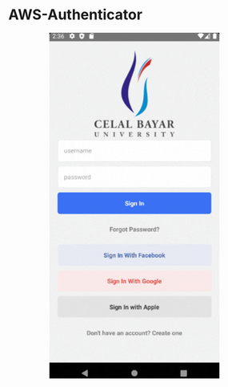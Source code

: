 # AWS-Authenticator


<p align="center">
  
  <img src="https://github.com/DiyarYelbaka/AWS-Authenticator/blob/main/src/assets/images/aws.gif">
</p>
